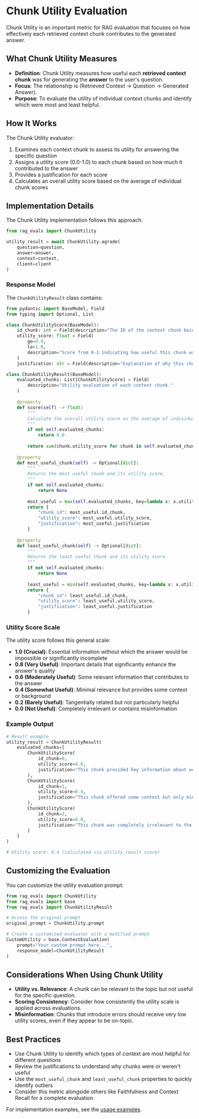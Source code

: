 # Chunk Utility Evaluation

Chunk Utility is an important metric for RAG evaluation that focuses on how effectively each retrieved context chunk contributes to the generated answer.

## What Chunk Utility Measures

- **Definition**: Chunk Utility measures how useful each **retrieved context chunk** was for generating the **answer** to the user's question. 
- **Focus**: The relationship is (Retrieved Context → Question → Generated Answer).
- **Purpose**: To evaluate the utility of individual context chunks and identify which were most and least helpful.

## How It Works

The Chunk Utility evaluator:

1. Examines each context chunk to assess its utility for answering the specific question
2. Assigns a utility score (0.0-1.0) to each chunk based on how much it contributed to the answer
3. Provides a justification for each score
4. Calculates an overall utility score based on the average of individual chunk scores

## Implementation Details

The Chunk Utility implementation follows this approach:

```python
from rag_evals import ChunkUtility

utility_result = await ChunkUtility.agrade(
    question=question,
    answer=answer,
    context=context,
    client=client
)
```

### Response Model

The `ChunkUtilityResult` class contains:

```python
from pydantic import BaseModel, Field
from typing import Optional, List

class ChunkUtilityScore(BaseModel):
    id_chunk: int = Field(description="The ID of the context chunk being evaluated.")
    utility_score: float = Field(
        ge=0.0, 
        le=1.0, 
        description="Score from 0-1 indicating how useful this chunk was for generating the answer."
    )
    justification: str = Field(description="Explanation of why this chunk received its utility score.")

class ChunkUtilityResult(BaseModel):
    evaluated_chunks: List[ChunkUtilityScore] = Field(
        description="Utility evaluation of each context chunk."
    )
    
    @property
    def score(self) -> float:
        """
        Calculate the overall utility score as the average of individual chunk scores.
        """
        if not self.evaluated_chunks:
            return 0.0
        
        return sum(chunk.utility_score for chunk in self.evaluated_chunks) / len(self.evaluated_chunks)
    
    @property
    def most_useful_chunk(self) -> Optional[dict]:
        """
        Returns the most useful chunk and its utility score.
        """
        if not self.evaluated_chunks:
            return None
        
        most_useful = max(self.evaluated_chunks, key=lambda x: x.utility_score)
        return {
            "chunk_id": most_useful.id_chunk,
            "utility_score": most_useful.utility_score,
            "justification": most_useful.justification
        }
    
    @property
    def least_useful_chunk(self) -> Optional[dict]:
        """
        Returns the least useful chunk and its utility score.
        """
        if not self.evaluated_chunks:
            return None
        
        least_useful = min(self.evaluated_chunks, key=lambda x: x.utility_score)
        return {
            "chunk_id": least_useful.id_chunk,
            "utility_score": least_useful.utility_score,
            "justification": least_useful.justification
        }
```

### Utility Score Scale

The utility score follows this general scale:

- **1.0 (Crucial)**: Essential information without which the answer would be impossible or significantly incomplete
- **0.8 (Very Useful)**: Important details that significantly enhance the answer's quality
- **0.6 (Moderately Useful)**: Some relevant information that contributes to the answer
- **0.4 (Somewhat Useful)**: Minimal relevance but provides some context or background
- **0.2 (Barely Useful)**: Tangentially related but not particularly helpful
- **0.0 (Not Useful)**: Completely irrelevant or contains misinformation

### Example Output

```python
# Result example
utility_result = ChunkUtilityResult(
    evaluated_chunks=[
        ChunkUtilityScore(
            id_chunk=0,
            utility_score=0.8,
            justification="This chunk provided key information about weight loss benefits that was central to the answer."
        ),
        ChunkUtilityScore(
            id_chunk=1,
            utility_score=0.4,
            justification="This chunk offered some context but only minimal information was used in the answer."
        ),
        ChunkUtilityScore(
            id_chunk=2,
            utility_score=0.0,
            justification="This chunk was completely irrelevant to the question and not used in the answer."
        )
    ]
)

# Utility score: 0.4 (calculated via utility_result.score)
```

## Customizing the Evaluation

You can customize the utility evaluation prompt:

```python
from rag_evals import ChunkUtility
from rag_evals import base
from rag_evals import ChunkUtilityResult

# Access the original prompt
original_prompt = ChunkUtility.prompt

# Create a customized evaluator with a modified prompt
CustomUtility = base.ContextEvaluation(
    prompt="Your custom prompt here...",
    response_model=ChunkUtilityResult
)
```

## Considerations When Using Chunk Utility

- **Utility vs. Relevance**: A chunk can be relevant to the topic but not useful for the specific question.
- **Scoring Consistency**: Consider how consistently the utility scale is applied across evaluations.
- **Misinformation**: Chunks that introduce errors should receive very low utility scores, even if they appear to be on-topic.

## Best Practices

- Use Chunk Utility to identify which types of context are most helpful for different questions
- Review the justifications to understand why chunks were or weren't useful
- Use the `most_useful_chunk` and `least_useful_chunk` properties to quickly identify outliers
- Consider this metric alongside others like Faithfulness and Context Recall for a complete evaluation

For implementation examples, see the [usage examples](../usage/examples.md).